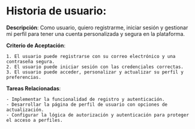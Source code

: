 # Historia de usuario:

**Descripción**: Como usuario, quiero registrarme, iniciar sesión y gestionar mi perfil para tener una cuenta personalizada y segura en la plataforma.<br>

**Criterio de Aceptación**:

    1. El usuario puede registrarse con su correo electrónico y una contraseña segura.
    2. El usuario puede iniciar sesión con las credenciales correctas.
    3. El usuario puede acceder, personalizar y actualizar su perfil y preferencias.

**Tareas Relacionadas**:

    - Implementar la funcionalidad de registro y autenticación.
    - Desarrollar la página de perfil de usuario con opciones de actualización.
    - Configurar la lógica de autorización y autenticación para proteger el acceso a perfiles.
